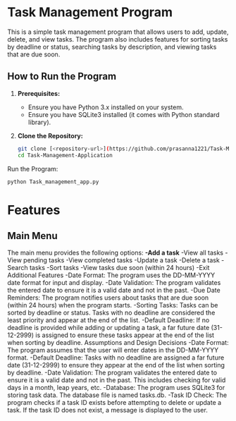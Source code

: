 # Task Management Program

This is a simple task management program that allows users to add, update, delete, and view tasks. The program also includes features for sorting tasks by deadline or status, searching tasks by description, and viewing tasks that are due soon.

## How to Run the Program

1. **Prerequisites:**
   - Ensure you have Python 3.x installed on your system.
   - Ensure you have SQLite3 installed (it comes with Python standard library).

2. **Clone the Repository:**
   ```sh
   git clone [<repository-url>](https://github.com/prasanna1221/Task-Management-Application.git)
   cd Task-Management-Application
   ```

Run the Program:
   ```sh
   python Task_management_app.py
   ```

# Features
## Main Menu
The main menu provides the following options:
**-Add a task**
-View all tasks
-View pending tasks
-View completed tasks
-Update a task
-Delete a task
-Search tasks
-Sort tasks
-View tasks due soon (within 24 hours)
-Exit
Additional Features
-Date Format: The program uses the DD-MM-YYYY date format for input and display.
-Date Validation: The program validates the entered date to ensure it is a valid date and not in the past.
-Due Date Reminders: The program notifies users about tasks that are due soon (within 24 hours) when the program starts.
-Sorting Tasks: Tasks can be sorted by deadline or status. Tasks with no deadline are considered the least priority and appear at the end of the list.
-Default Deadline: If no deadline is provided while adding or updating a task, a far future date (31-12-2999) is assigned to ensure these tasks appear at the end of the list when sorting by deadline.
Assumptions and Design Decisions
-Date Format: The program assumes that the user will enter dates in the DD-MM-YYYY format.
-Default Deadline: Tasks with no deadline are assigned a far future date (31-12-2999) to ensure they appear at the end of the list when sorting by deadline.
-Date Validation: The program validates the entered date to ensure it is a valid date and not in the past. This includes checking for valid days in a month, leap years, etc.
-Database: The program uses SQLite3 for storing task data. The database file is named tasks.db.
-Task ID Check: The program checks if a task ID exists before attempting to delete or update a task. If the task ID does not exist, a message is displayed to the user.
